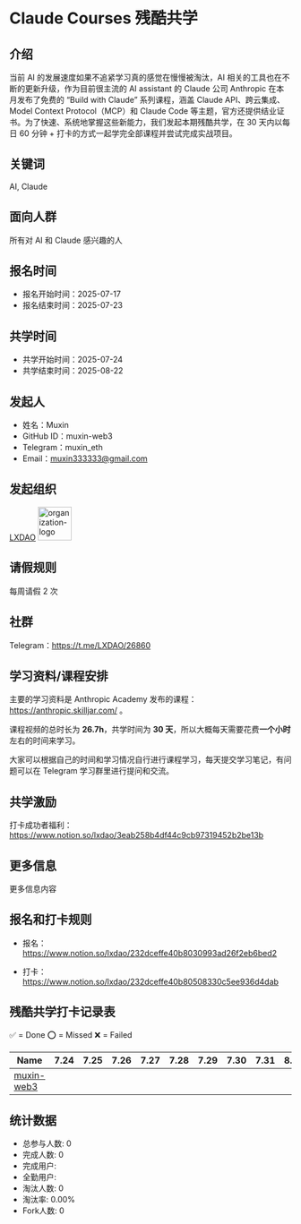 # Claude Courses 残酷共学

## 介绍

当前 AI 的发展速度如果不追紧学习真的感觉在慢慢被淘汰，AI 相关的工具也在不断的更新升级，作为目前很主流的 AI assistant 的 Claude 公司 Anthropic 在本月发布了免费的 “Build with Claude” 系列课程，涵盖 Claude API、跨云集成、Model Context Protocol（MCP）和 Claude Code 等主题，官方还提供结业证书。为了快速、系统地掌握这些新能力，我们发起本期残酷共学，在 30 天内以每日 60 分钟 + 打卡的方式一起学完全部课程并尝试完成实战项目。

## 关键词

AI, Claude

## 面向人群

所有对 AI 和 Claude 感兴趣的人

## 报名时间

- 报名开始时间：2025-07-17
- 报名结束时间：2025-07-23

## 共学时间

- 共学开始时间：2025-07-24
- 共学结束时间：2025-08-22

## 发起人

- 姓名：Muxin
- GitHub ID：muxin-web3
- Telegram：muxin_eth
- Email：muxin333333@gmail.com

## 发起组织

[LXDAO](https://lxdao.io/) <img alt="organization-logo" height="60px" width="60px" src="https://avatars.githubusercontent.com/u/167147327?s=200&v=4" />

## 请假规则

每周请假 2 次

## 社群

Telegram：https://t.me/LXDAO/26860

## 学习资料/课程安排

主要的学习资料是 Anthropic Academy 发布的课程：https://anthropic.skilljar.com/ 。

课程视频的总时长为 **26.7h**，共学时间为 **30 天**，所以大概每天需要花费**一个小时**左右的时间来学习。

大家可以根据自己的时间和学习情况自行进行课程学习，每天提交学习笔记，有问题可以在 Telegram 学习群里进行提问和交流。

## 共学激励

打卡成功者福利：https://www.notion.so/lxdao/3eab258b4df44c9cb97319452b2be13b

## 更多信息

更多信息内容

## 报名和打卡规则

- 报名：https://www.notion.so/lxdao/232dceffe40b8030993ad26f2eb6bed2

- 打卡：https://www.notion.so/lxdao/232dceffe40b80508330c5ee936d4dab

## 残酷共学打卡记录表

✅ = Done ⭕️ = Missed ❌ = Failed

<!-- START_COMMIT_TABLE -->
| Name | 7.24 | 7.25 | 7.26 | 7.27 | 7.28 | 7.29 | 7.30 | 7.31 | 8.01 | 8.02 | 8.03 | 8.04 | 8.05 | 8.06 | 8.07 | 8.08 | 8.09 | 8.10 | 8.11 | 8.12 | 8.13 | 8.14 | 8.15 | 8.16 | 8.17 | 8.18 | 8.19 | 8.20 | 8.21 | 8.22 |
| ------------- | ---- | ---- | ---- | ---- | ---- | ---- | ---- | ---- | ---- | ---- | ---- | ---- | ---- | ---- | ---- | ---- | ---- | ---- | ---- | ---- | ---- | ---- | ---- | ---- | ---- | ---- | ---- | ---- | ---- | ---- |
| [muxin-web3](https://github.com/IntensiveCoLearning/claude_courses/blob/main/muxin-web3.md) | | | | | | | | |   |   |   |   |   |   |   |   |   |   |   |   |   |   |   |   | | | | | | |
<!-- END_COMMIT_TABLE -->




<!-- STATISTICALDATA_START -->
## 统计数据

- 总参与人数: 0
- 完成人数: 0
- 完成用户: 
- 全勤用户: 
- 淘汰人数: 0
- 淘汰率: 0.00%
- Fork人数: 0
<!-- STATISTICALDATA_END -->
